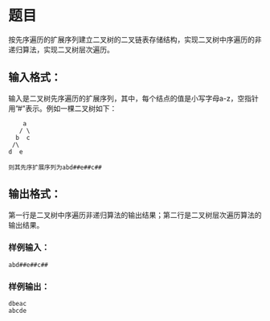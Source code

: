# 题目
按先序遍历的扩展序列建立二叉树的二叉链表存储结构，实现二叉树中序遍历的非递归算法，实现二叉树层次遍历。

## 输入格式：
输入是二叉树先序遍历的扩展序列，其中，每个结点的值是小写字母a-z，空指针用”#”表示。例如一棵二叉树如下：
```
    a
   / \
  b  c
 /\
d  e

则其先序扩展序列为abd##e##c##
```
## 输出格式：
第一行是二叉树中序遍历非递归算法的输出结果；第二行是二叉树层次遍历算法的输出结果。

### 样例输入：
```
abd##e##c##
```
### 样例输出：
```
dbeac
abcde
```
